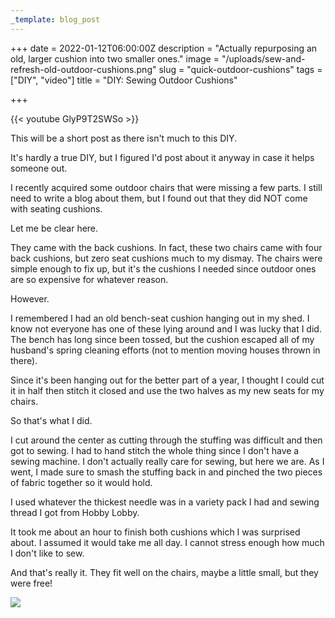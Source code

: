 ```yaml
---
_template: blog_post
---
```


+++
date = 2022-01-12T06:00:00Z
description = "Actually repurposing an old, larger cushion into two smaller ones."
image = "/uploads/sew-and-refresh-old-outdoor-cushions.png"
slug = "quick-outdoor-cushions"
tags = ["DIY", "video"]
title = "DIY: Sewing Outdoor Cushions"

+++

{{< youtube GlyP9T2SWSo >}}

This will be a short post as there isn't much to this DIY.

It's hardly a true DIY, but I figured I'd post about it anyway in case it helps someone out.

I recently acquired some outdoor chairs that were missing a few parts. I still need to write a blog about them, but I found out that they did NOT come with seating cushions.

Let me be clear here.

They came with the back cushions. In fact, these two chairs came with four back cushions, but zero seat cushions much to my dismay. The chairs were simple enough to fix up, but it's the cushions I needed since outdoor ones are so expensive for whatever reason.

However.

I remembered I had an old bench-seat cushion hanging out in my shed. I know not everyone has one of these lying around and I was lucky that I did. The bench has long since been tossed, but the cushion escaped all of my husband's spring cleaning efforts (not to mention moving houses thrown in there).

Since it's been hanging out for the better part of a year, I thought I could cut it in half then stitch it closed and use the two halves as my new seats for my chairs.

So that's what I did.

I cut around the center as cutting through the stuffing was difficult and then got to sewing. I had to hand stitch the whole thing since I don't have a sewing machine. I don't actually really care for sewing, but here we are. As I went, I made sure to smash the stuffing back in and pinched the two pieces of fabric together so it would hold.

I used whatever the thickest needle was in a variety pack I had and sewing thread I got from Hobby Lobby.

It took me about an hour to finish both cushions which I was surprised about. I assumed it would take me all day. I cannot stress enough how much I don't like to sew.

And that's really it. They fit well on the chairs, maybe a little small, but they were free!

![](/uploads/outdoor-setup.jpg)
